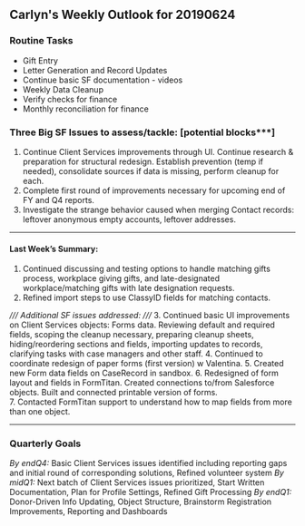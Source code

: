 ## Carlyn's Weekly Outlook for 20190624
### Routine Tasks
* Gift Entry
* Letter Generation and Record Updates
* Continue basic SF documentation - videos
* Weekly Data Cleanup
* Verify checks for finance
* Monthly reconciliation for finance

### Three Big SF Issues to assess/tackle: [potential blocks***]
1. Continue Client Services improvements through UI.  Continue research & preparation for structural redesign.  Establish prevention (temp if needed), consolidate sources if data is missing, perform cleanup for each.
2. Complete first round of improvements necessary for upcoming end of FY and Q4 reports.
3. Investigate the strange behavior caused when merging Contact records: leftover anonymous empty accounts, leftover addresses.

- - - -
#### Last Week’s Summary:
1. Continued discussing and testing options to handle matching gifts process, workplace giving gifts, and late-designated workplace/matching gifts with late designation requests.
2. Refined import steps to use ClassyID fields for matching contacts.

*/// Additional SF issues addressed: ///*
3. Continued basic UI improvements on Client Services objects: Forms data.  Reviewing default and required fields, scoping the cleanup necessary, preparing cleanup sheets, hiding/reordering sections and fields, importing updates to records, clarifying tasks with case managers and other staff.
4. Continued to coordinate redesign of paper forms (first version) w Valentina.
5. Created new Form data fields on CaseRecord in sandbox.
6. Redesigned of form layout and fields in FormTitan.  Created connections to/from Salesforce objects.  Built and connected printable version of forms.  
7. Contacted FormTitan support to understand how to map fields from more than one object.  

- - - -
### Quarterly Goals
*By endQ4:* Basic Client Services issues identified including reporting gaps and initial round of corresponding solutions, Refined volunteer system
*By midQ1:* Next batch of Client Services issues prioritized, Start Written Documentation, Plan for Profile Settings, Refined Gift Processing
*By endQ1:* Donor-Driven Info Updating, Object Structure, Brainstorm Registration Improvements, Reporting and Dashboards